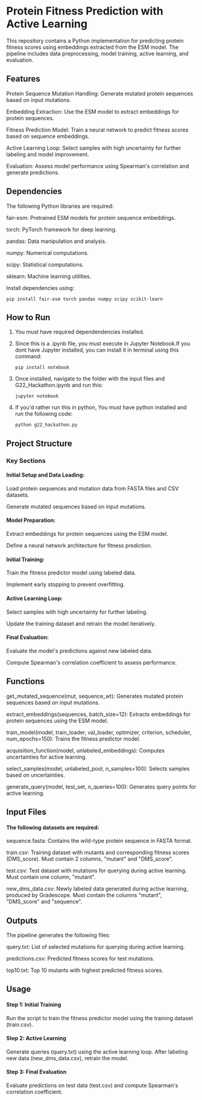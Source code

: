 # Protein Fitness Prediction with Active Learning 

This repository contains a Python implementation for predicting protein fitness scores using embeddings extracted from the ESM model. The pipeline includes data preprocessing, model training, active learning, and evaluation.

## Features
Protein Sequence Mutation Handling: Generate mutated protein sequences based on input mutations.

Embedding Extraction: Use the ESM model to extract embeddings for protein sequences.

Fitness Prediction Model: Train a neural network to predict fitness scores based on sequence embeddings.

Active Learning Loop: Select samples with high uncertainty for further labeling and model improvement.

Evaluation: Assess model performance using Spearman's correlation and generate predictions.

## Dependencies

The following Python libraries are required:


fair-esm: Pretrained ESM models for protein sequence embeddings.

torch: PyTorch framework for deep learning.

pandas: Data manipulation and analysis.

numpy: Numerical computations.

scipy: Statistical computations.

sklearn: Machine learning utilities.

Install dependencies using:

```
pip install fair-esm torch pandas numpy scipy scikit-learn
```

## How to Run

1. You must have required dependendencies installed.

2. Since this is a .ipynb file, you must execute in Jupyter Notebook.If you dont have Jupyter installed, you can install it in terminal using this command: 
   
   ```
   pip install notebook
   ```

3. Once installed, navigate to the folder with the input files and G22_Hackathon.ipynb and run this:
     
   ```
   jupyter notebook
   ```
   
4. If you'd rather run this in python, You must have python installed and run the following code:

   ```
   python g22_hackathon.py
   ```

## Project Structure

### Key Sections 

#### Initial Setup and Data Loading:

Load protein sequences and mutation data from FASTA files and CSV datasets.

Generate mutated sequences based on input mutations.

#### Model Preparation:

Extract embeddings for protein sequences using the ESM model.

Define a neural network architecture for fitness prediction.

#### Initial Training:

Train the fitness predictor model using labeled data.

Implement early stopping to prevent overfitting.

#### Active Learning Loop:

Select samples with high uncertainty for further labeling.

Update the training dataset and retrain the model iteratively.

#### Final Evaluation:

Evaluate the model's predictions against new labeled data.

Compute Spearman's correlation coefficient to assess performance.

## Functions

get_mutated_sequence(mut, sequence_wt): Generates mutated protein sequences based on input mutations.

extract_embeddings(sequences, batch_size=12): Extracts embeddings for protein sequences using the ESM model.

train_model(model, train_loader, val_loader, optimizer, criterion, scheduler, num_epochs=150): Trains the fitness predictor model.

acquisition_function(model, unlabeled_embeddings): Computes uncertainties for active learning.

select_samples(model, unlabeled_pool, n_samples=100): Selects samples based on uncertainties.

generate_query(model, test_set, n_queries=100): Generates query points for active learning.

## Input Files

#### The following datasets are required:

sequence.fasta: Contains the wild-type protein sequence in FASTA format.

train.csv: Training dataset with mutants and corresponding fitness scores (DMS_score). Must contain 2 columns, "mutant" and "DMS_score". 

test.csv: Test dataset with mutations for querying during active learning. Must contain one column, "mutant".

new_dms_data.csv: Newly labeled data generated during active learning, produced by Gradescope. Must contain the columns "mutant", "DMS_score" and "sequence".

## Outputs

The pipeline generates the following files:

query.txt: List of selected mutations for querying during active learning.

predictions.csv: Predicted fitness scores for test mutations.

top10.txt: Top 10 mutants with highest predicted fitness scores.

## Usage

#### Step 1: Initial Training

Run the script to train the fitness predictor model using the training dataset (train.csv).

#### Step 2: Active Learning

Generate queries (query.txt) using the active learning loop. After labeling new data (new_dms_data.csv), retrain the model.

#### Step 3: Final Evaluation

Evaluate predictions on test data (test.csv) and compute Spearman's correlation coefficient.

